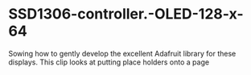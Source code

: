 # SSD1306-controller.-OLED-128-x-64
Sowing how to gently develop the excellent Adafruit library for these displays. This clip looks at putting place holders onto a page
